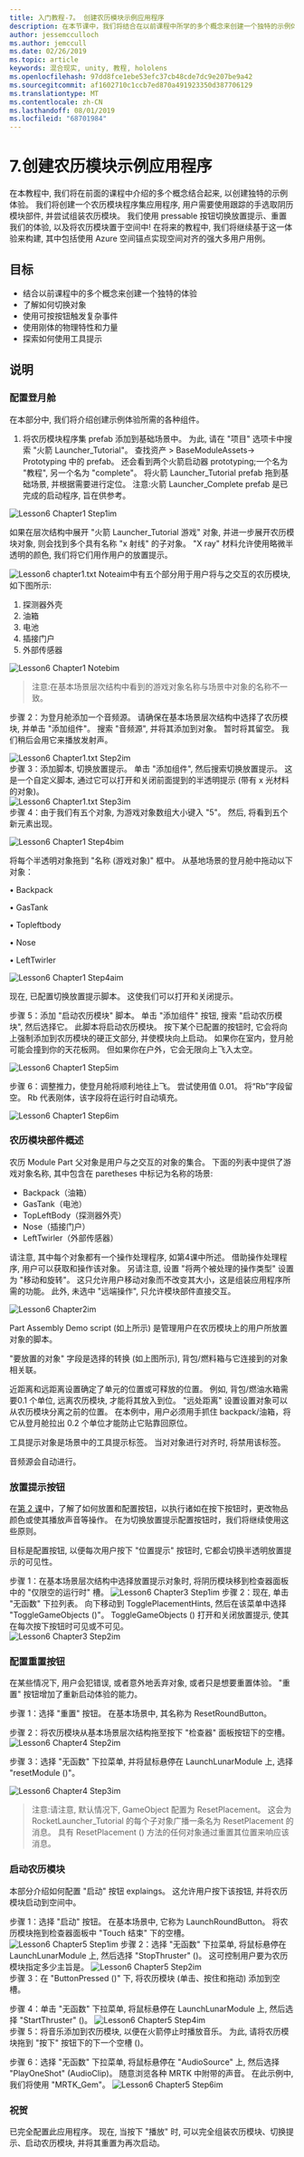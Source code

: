 ```yaml
---
title: 入门教程-7。 创建农历模块示例应用程序
description: 在本节课中，我们将结合在以前课程中所学的多个概念来创建一个独特的示例体验。
author: jessemcculloch
ms.author: jemccull
ms.date: 02/26/2019
ms.topic: article
keywords: 混合现实, unity, 教程, hololens
ms.openlocfilehash: 97dd8fce1ebe53efc37cb48cde7dc9e207be9a42
ms.sourcegitcommit: af1602710c1ccb7ed870a491923350d387706129
ms.translationtype: MT
ms.contentlocale: zh-CN
ms.lasthandoff: 08/01/2019
ms.locfileid: "68701984"
---
```

# <a name="7-creating-a-lunar-module-sample-application"></a>7.创建农历模块示例应用程序

在本教程中, 我们将在前面的课程中介绍的多个概念结合起来, 以创建独特的示例体验。 我们将创建一个农历模块程序集应用程序, 用户需要使用跟踪的手选取阴历模块部件, 并尝试组装农历模块。 我们使用 pressable 按钮切换放置提示、重置我们的体验, 以及将农历模块置于空间中! 在将来的教程中, 我们将继续基于这一体验来构建, 其中包括使用 Azure 空间锚点实现空间对齐的强大多用户用例。

## <a name="objectives"></a>目标

- 结合以前课程中的多个概念来创建一个独特的体验
- 了解如何切换对象
- 使用可按按钮触发复杂事件
- 使用刚体的物理特性和力量
- 探索如何使用工具提示

## <a name="instructions"></a>说明

### <a name="configuring-the-lunar-module"></a>配置登月舱

在本部分中, 我们将介绍创建示例体验所需的各种组件。

1. 将农历模块程序集 prefab 添加到基础场景中。 为此, 请在 "项目" 选项卡中搜索 "火箭 Launcher_Tutorial"。 
查找资产 > BaseModuleAssets-> Prototyping 中的 prefab。 还会看到两个火箭启动器 prototyping;一个名为 "教程", 另一个名为 "complete"。 将火箭 Launcher_Tutorial prefab 拖到基础场景, 并根据需要进行定位。
   注意:火箭 Launcher_Complete prefab 是已完成的启动程序, 旨在供参考。 

![Lesson6 Chapter1 Step1im](images/Lesson6_Chapter1_step1im.PNG)

如果在层次结构中展开 "火箭 Launcher_Tutorial 游戏" 对象, 并进一步展开农历模块对象, 则会找到多个具有名称 "x 射线" 的子对象。 "X ray" 材料允许使用略微半透明的颜色, 我们将它们用作用户的放置提示。 

![Lesson6 chapter1.txt Noteaim](images/Lesson6_Chapter1_noteaim.PNG)中有五个部分用于用户将与之交互的农历模块, 如下图所示:

1.  探测器外壳
2.  油箱
3.  电池
4.  插接门户 
5.  外部传感器

![Lesson6 Chapter1 Notebim](images/Lesson6_Chapter1_notebim.PNG)

> 注意:在基本场景层次结构中看到的游戏对象名称与场景中对象的名称不一致。

步骤 2：为登月舱添加一个音频源。 请确保在基本场景层次结构中选择了农历模块, 并单击 "添加组件"。 搜索 "音频源", 并将其添加到对象。 暂时将其留空。 我们稍后会用它来播放发射声。

 ![Lesson6 Chapter1.txt Step2im](images/Lesson6_Chapter1_step2im.PNG)  
步骤 3：添加脚本, 切换放置提示。 单击 "添加组件", 然后搜索切换放置提示。 这是一个自定义脚本, 通过它可以打开和关闭前面提到的半透明提示 (带有 x 光材料的对象)。  
![Lesson6 Chapter1.txt Step3im](images/Lesson6_Chapter1_step3im.PNG)  
步骤 4：由于我们有五个对象, 为游戏对象数组大小键入 "5"。 然后, 将看到五个新元素出现。  


![Lesson6 Chapter1 Step4bim](images/Lesson6_Chapter1_step4bim.PNG)

将每个半透明对象拖到 "名称 (游戏对象)" 框中。
从基地场景的登月舱中拖动以下对象： 

•   Backpack

•   GasTank

•   Topleftbody

•   Nose

•   LeftTwirler

 ![Lesson6 Chapter1 Step4aim](images/Lesson6_Chapter1_step4aim.PNG)

现在, 已配置切换放置提示脚本。 这使我们可以打开和关闭提示。

步骤 5：添加 "启动农历模块" 脚本。 单击 "添加组件" 按钮, 搜索 "启动农历模块", 然后选择它。 此脚本将启动农历模块。 按下某个已配置的按钮时, 它会将向上强制添加到农历模块的硬正文部分, 并使模块向上启动。 如果你在室内，登月舱可能会撞到你的天花板网。 但如果你在户外，它会无限向上飞入太空。 

![Lesson6 Chapter1 Step5im](images/Lesson6_Chapter1_step5im.PNG)

步骤 6：调整推力，使登月舱将顺利地往上飞。 尝试使用值 0.01。 将“Rb”字段留空。 Rb 代表刚体，该字段将在运行时自动填充。

![Lesson6 Chapter1 Step6im](images/Lesson6_Chapter1_step6im.PNG)

### <a name="lunar-module-parts-overview"></a>农历模块部件概述
农历 Module Part 父对象是用户与之交互的对象的集合。 下面的列表中提供了游戏对象名称, 其中包含在 paretheses 中标记为名称的场景:

- Backpack（油箱）
- GasTank（电池）
- TopLeftBody（探测器外壳）
- Nose（插接门户）
- LeftTwirler（外部传感器）

请注意, 其中每个对象都有一个操作处理程序, 如第4课中所述。 借助操作处理程序, 用户可以获取和操作该对象。 另请注意, 设置 "将两个被处理的操作类型" 设置为 "移动和旋转"。 这只允许用户移动对象而不改变其大小，这是组装应用程序所需的功能。
此外, 未选中 "远端操作", 只允许模块部件直接交互。

![Lesson6 Chapter2im](images/Lesson6_Chapter2im.PNG)

Part Assembly Demo script (如上所示) 是管理用户在农历模块上的用户所放置对象的脚本。 

"要放置的对象" 字段是选择的转换 (如上图所示), 背包/燃料箱与它连接到的对象相关联。 

近距离和远距离设置确定了单元的位置或可释放的位置。 例如, 背包/燃油水箱需要0.1 个单位, 远离农历模块, 才能将其放入到位。 "远处距离" 设置设置对象可以从农历模块分离之前的位置。 在本例中，用户必须用手抓住 backpack/油箱，将它从登月舱拉出 0.2 个单位才能防止它贴靠回原位。

工具提示对象是场景中的工具提示标签。 当对对象进行对齐时, 将禁用该标签。 

音频源会自动进行。 

### <a name="placement-hints-buttons"></a>放置提示按钮
在[第 2 课](mrlearning-base-ch2.md)中，了解了如何放置和配置按钮，以执行诸如在按下按钮时，更改物品颜色或使其播放声音等操作。 在为切换放置提示配置按钮时，我们将继续使用这些原则。 

目标是配置按钮, 以便每次用户按下 "位置提示" 按钮时, 它都会切换半透明放置提示的可见性。 

步骤 1：在基本场景层次结构中选择放置提示对象时, 将阴历模块移到检查器面板中的 "仅限空的运行时" 槽。 
 ![Lesson6 Chapter3 Step1im](images/Lesson6_Chapter3_step1im.PNG) 步骤 2：现在, 单击 "无函数" 下拉列表。 向下移动到 TogglePlacementHints, 然后在该菜单中选择 "ToggleGameObjects ()"。 ToggleGameObjects () 打开和关闭放置提示, 使其在每次按下按钮时可见或不可见。  
 ![Lesson6 Chapter3 Step2im](images/Lesson6_Chapter3_step2im.PNG)

### <a name="configuring-the-reset-button"></a>配置重置按钮

在某些情况下, 用户会犯错误, 或者意外地丢弃对象, 或者只是想要重置体验。 "重置" 按钮增加了重新启动体验的能力。 

步骤 1：选择 "重置" 按钮。 在基本场景中, 其名称为 ResetRoundButton。 

步骤 2：将农历模块从基本场景层次结构拖至按下 "检查器" 面板按钮下的空槽。
 ![Lesson6 Chapter4 Step2im](images/Lesson6_Chapter4_step2im.PNG)

步骤 3：选择 "无函数" 下拉菜单, 并将鼠标悬停在 LaunchLunarModule 上, 选择 "resetModule ()"。

![Lesson6 Chapter4 Step3im](images/Lesson6_Chapter4_step3im.PNG)

> 注意:请注意, 默认情况下, GameObject 配置为 ResetPlacement。 这会为 RocketLauncher_Tutorial 的每个子对象广播一条名为 ResetPlacement 的消息。 具有 ResetPlacement () 方法的任何对象通过重置其位置来响应该消息。 

### <a name="launching-the-lunar-module"></a>启动农历模块
本部分介绍如何配置 "启动" 按钮 explaings。 这允许用户按下该按钮, 并将农历模块启动到空间中。

步骤 1：选择 "启动" 按钮。 在基本场景中, 它称为 LaunchRoundButton。 将农历模块拖到检查器面板中 "Touch 结束" 下的空槽。
 ![Lesson6 Chapter5 Step1im](images/Lesson6_Chapter5_step1im.PNG) 步骤 2：选择 "无函数" 下拉菜单, 将鼠标悬停在 LaunchLunarModule 上, 然后选择 "StopThruster" ()。 这可控制用户要为农历模块指定多少主旨是。 
 ![Lesson6 Chapter5 Step2im](images/Lesson6_Chapter5_step2im.PNG)  
步骤 3：在 "ButtonPressed ()" 下, 将农历模块 (单击、按住和拖动) 添加到空槽。 

步骤 4：单击 "无函数" 下拉菜单, 将鼠标悬停在 LaunchLunarModule 上, 然后选择 "StartThruster" ()。 
 ![Lesson6 Chapter5 Step4im](images/Lesson6_Chapter5_step4im.PNG)  
步骤 5：将音乐添加到农历模块, 以便在火箭停止时播放音乐。 为此, 请将农历模块拖到 "按下" 按钮下的下一个空槽 ()。

步骤 6：选择 "无函数" 下拉菜单, 将鼠标悬停在 "AudioSource" 上, 然后选择 "PlayOneShot" (AudioClip)。 随意浏览各种 MRTK 中附带的声音。 在此示例中, 我们将使用 "MRTK_Gem"。
 ![Lesson6 Chapter5 Step6im](images/Lesson6_Chapter5_step6im.PNG)


### <a name="congratulations"></a>祝贺 
已完全配置此应用程序。 现在, 当按下 "播放" 时, 可以完全组装农历模块、切换提示、启动农历模块, 并将其重置为再次启动。

